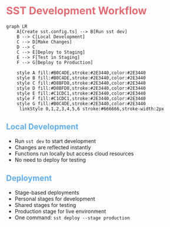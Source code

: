 # SST Development Workflow

```mermaid
graph LR
    A[Create sst.config.ts] --> B[Run sst dev]
    B --> C[Local Development]
    C --> D[Make Changes]
    D --> C
    C --> E[Deploy to Staging]
    E --> F[Test in Staging]
    F --> G[Deploy to Production]
    
    style A fill:#B0C4DE,stroke:#2E3440,color:#2E3440
    style B fill:#B0C4DE,stroke:#2E3440,color:#2E3440
    style C fill:#D8BFD8,stroke:#2E3440,color:#2E3440
    style D fill:#D8BFD8,stroke:#2E3440,color:#2E3440
    style E fill:#C1CDC1,stroke:#2E3440,color:#2E3440
    style F fill:#C1CDC1,stroke:#2E3440,color:#2E3440
    style G fill:#B0C4DE,stroke:#2E3440,color:#2E3440
     linkStyle 0,1,2,3,4,5,6 stroke:#666666,stroke-width:2px
```

<div class="grid grid-cols-2 gap-4 mt-4">
<div>

## Local Development
- <span class="text-blue-300 font-bold">Run `sst dev`</span> to start development
- <span class="text-blue-300 font-bold">Changes are reflected instantly</span>
- <span class="text-blue-300 font-bold">Functions run locally</span> but access cloud resources
- No need to deploy for testing

</div>
<div>

## Deployment
- <span class="text-green-300 font-bold">Stage-based deployments</span>
- Personal stages for development
- Shared stages for testing
- Production stage for live environment
- <span class="text-green-300 font-bold">One command: `sst deploy --stage production`</span>

</div>
</div>

<style>
h1 {
  color: #E06C75;
}
h2 {
  color: #61AFEF;
}
</style> 